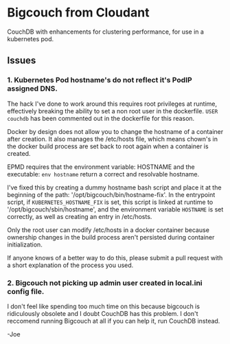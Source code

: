 # Bigcouch from Cloudant

CouchDB with enhancements for clustering performance, for use in a kubernetes pod.

## Issues

### 1. Kubernetes Pod hostname's do not reflect it's PodIP assigned DNS. 

The hack I've done to work around this requires root privileges at runtime, effectively breaking the ability to set a non root user in the dockerfile.  `USER couchdb` has been commented out in the dockerfile for this reason.

Docker by design does not allow you to change the hostname of a container after creation.  It also manages the /etc/hosts file, which means chown's in the docker build process are set back to root again when a container is created.

EPMD requires that the environment variable: HOSTNAME and the executable: `env hostname` return a correct and resolvable hostname.

I've fixed this by creating a dummy hostname bash script and place it at the beginning of the path: '/opt/bigcouch/bin/hostname-fix'.  In the entrypoint script, if `KUBERNETES_HOSTNAME_FIX` is set, this script is linked at runtime to '/opt/bigcouch/sbin/hostname', and the environment variable `HOSTNAME` is set correctly, as well as creating an entry in /etc/hosts.  

Only the root user can modify /etc/hosts in a docker container because ownership changes in the build process aren't persisted during container initialization.

If anyone knows of a better way to do this, please submit a pull request with a short explanation of the process you used.


### 2. Bigcouch not picking up admin user created in local.ini config file. 

I don't feel like spending too much time on this because bigcouch is ridiculously obsolete and I doubt CouchDB has this problem.  I don't reccomend running Bigcouch at all if you can help it, run CouchDB instead. 

-Joe
